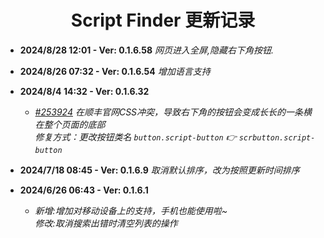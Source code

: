 <h1 align="center">Script Finder 更新记录</h1>

- **2024/8/28 12:01 - Ver: 0.1.6.58** *网页进入全屏,隐藏右下角按钮.*
- **2024/8/26 07:32 - Ver: 0.1.6.54**  *增加语言支持*

- **2024/8/4 14:32 - Ver: 0.1.6.32**
  - *[#253924](https://greasyfork.org/scripts/498904/discussions/253924) 在顺丰官网CSS冲突，导致右下角的按钮会变成长长的一条横在整个页面的底部<br>修复方式：更改按钮类名 `button.script-button` 👉 `scrbutton.script-button`*

- **2024/7/18 08:45 - Ver: 0.1.6.9**  *取消默认排序，改为按照更新时间排序*
- **2024/6/26 06:43 - Ver: 0.1.6.1**  
  - *新增:增加对移动设备上的支持，手机也能使用啦~<br>修改:取消搜索出错时清空列表的操作* 